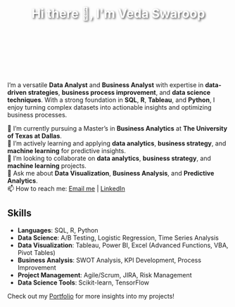<div style="background-image: url('https://github.com/Vedv7/Vedv7/blob/main/54dd2a6c17f894e233848e18eaa242d9.jpg'); background-size: cover; background-position: center; height: 300px; display: flex; justify-content: center; align-items: center; color: white; text-shadow: 2px 2px 4px rgba(0, 0, 0, 0.7);">
  <h1>Hi there 👋, I'm Veda Swaroop</h1>
</div>


I’m a versatile <strong>Data Analyst</strong> and <strong>Business Analyst</strong> with expertise in <strong>data-driven strategies</strong>, <strong>business process improvement</strong>, and <strong>data science techniques</strong>. With a strong foundation in <strong>SQL</strong>, <strong>R</strong>, <strong>Tableau</strong>, and <strong>Python</strong>, I enjoy turning complex datasets into actionable insights and optimizing business processes.
</p>

🔭 I’m currently pursuing a Master’s in **Business Analytics** at **The University of Texas at Dallas**.  
🌱 I’m actively learning and applying **data analytics**, **business strategy**, and **machine learning** for predictive insights.  
👯 I’m looking to collaborate on **data analytics**, **business strategy**, and **machine learning** projects.  
💬 Ask me about **Data Visualization**, **Business Analysis**, and **Predictive Analytics**.  
📫 How to reach me: [Email me](mailto:dasagrandhi.v@gmail.com) | [LinkedIn](https://www.linkedin.com/in/vedaswaroopdasagrandhi/)

## Skills
- **Languages**: SQL, R, Python  
- **Data Science**: A/B Testing, Logistic Regression, Time Series Analysis  
- **Data Visualization**: Tableau, Power BI, Excel (Advanced Functions, VBA, Pivot Tables)  
- **Business Analysis**: SWOT Analysis, KPI Development, Process Improvement  
- **Project Management**: Agile/Scrum, JIRA, Risk Management  
- **Data Science Tools**: Scikit-learn, TensorFlow

Check out my [Portfolio](https://datascienceportfol.io/VedaSwaroop) for more insights into my projects!

